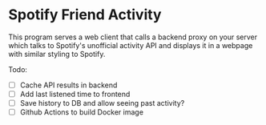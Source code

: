 # Spotify Friend Activity

This program serves a web client that calls a backend proxy on your server which talks to Spotify's unofficial activity API and displays it in a webpage with similar styling to Spotify.

Todo:

- [ ] Cache API results in backend
- [ ] Add last listened time to frontend
- [ ] Save history to DB and allow seeing past activity?
- [ ] Github Actions to build Docker image
